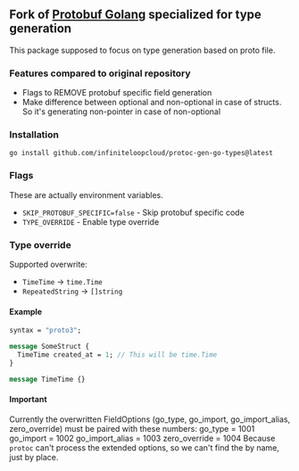 ## Fork of [Protobuf Golang](https://github.com/protocolbuffers/protobuf-go) specialized for type generation

This package supposed to focus on type generation based on proto file.

### Features compared to original repository

- Flags to REMOVE protobuf specific field generation
- Make difference between optional and non-optional in case of structs. So it's generating non-pointer in case of non-optional

### Installation

```shell
go install github.com/infiniteloopcloud/protoc-gen-go-types@latest
```

### Flags

These are actually environment variables.

- `SKIP_PROTOBUF_SPECIFIC=false` - Skip protobuf specific code
- `TYPE_OVERRIDE` - Enable type override

### Type override

Supported overwrite:

- `TimeTime` -> `time.Time`
- `RepeatedString` -> `[]string`

#### Example

```protobuf
syntax = "proto3";

message SomeStruct {
  TimeTime created_at = 1; // This will be time.Time
}

message TimeTime {}
```

#### Important

Currently the overwritten FieldOptions (go_type, go_import, go_import_alias, zero_override) must be paired with these numbers:
go_type = 1001
go_import = 1002
go_import_alias = 1003
zero_override = 1004
Because `protoc` can't process the extended options, so we can't find the by name, just by place.
